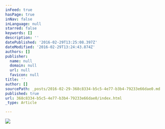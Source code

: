 ```yaml
---
inFeed: true
hasPage: true
inNav: false
inLanguage: null
starred: false
keywords: []
description: ''
datePublished: '2016-02-29T13:25:08.397Z'
dateModified: '2016-02-29T13:24:43.874Z'
authors: []
publisher:
  name: null
  domain: null
  url: null
  favicon: null
title: ''
author: []
sourcePath: _posts/2016-02-29-368c8334-b5c5-4e77-b3b4-79233e66dae0.md
published: true
url: 368c8334-b5c5-4e77-b3b4-79233e66dae0/index.html
_type: Article

---
```

![](https://the-grid-user-content.s3-us-west-2.amazonaws.com/2555d577-d435-421c-b493-45ec3c4d11ee.jpg)